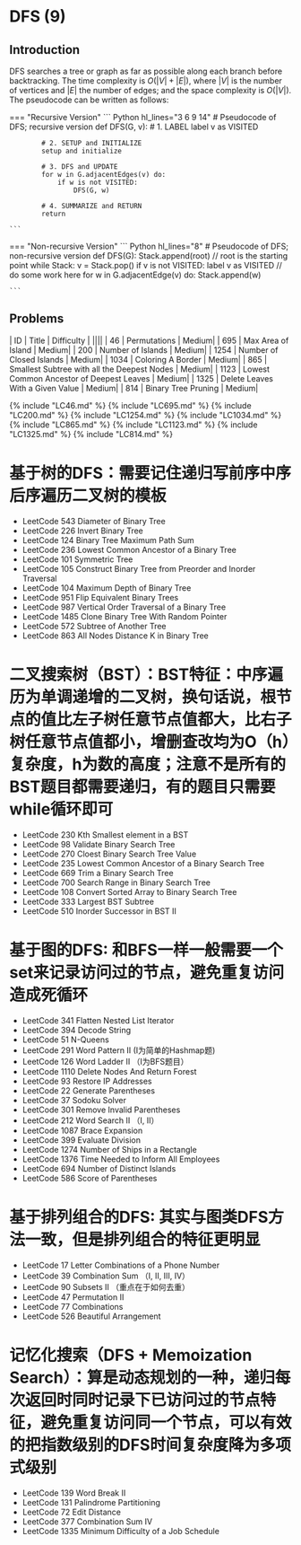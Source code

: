 # DFS (9)

## Introduction
DFS searches a tree or graph as far as possible along each branch before backtracking. The time complexity is $O(|V| + |E|)$, where $|V|$ is the number of vertices and $|E|$ the number of edges; and the space complexity is $O(|V|)$. The pseudocode can be written as follows:

=== "Recursive Version"
    ``` Python hl_lines="3 6 9 14"
        # Pseudocode of DFS; recursive version
        def DFS(G, v):
            # 1. LABEL
            label v as VISITED

            # 2. SETUP and INITIALIZE
            setup and initialize

            # 3. DFS and UPDATE
            for w in G.adjacentEdges(v) do:
                if w is not VISITED:
                    DFS(G, w)

            # 4. SUMMARIZE and RETURN                                         
            return

    ```
=== "Non-recursive Version"
    ``` Python hl_lines="8"
        # Pseudocode of DFS; non-recursive version
        def DFS(G):
            Stack.append(root) // root is the starting point
            while Stack:
                v = Stack.pop()
                if v is not VISITED:
                    label v as VISITED
                    // do some work here
                    for w in G.adjacentEdge(v) do:
                        Stack.append(w)

    ```

## Problems
| ID   | Title | Difficulty |
||||
| 46   | Permutations | Medium|
| 695  | Max Area of Island | Medium|
| 200  | Number of Islands | Medium|
| 1254 | Number of Closed Islands | Medium|
| 1034 | Coloring A Border | Medium|
| 865  | Smallest Subtree with all the Deepest Nodes | Medium|
| 1123 | Lowest Common Ancestor of Deepest Leaves | Medium|
| 1325 | Delete Leaves With a Given Value | Medium|
| 814  | Binary Tree Pruning | Medium|

{% include "LC46.md" %}
{% include "LC695.md" %}
{% include "LC200.md" %}
{% include "LC1254.md" %}
{% include "LC1034.md" %}
{% include "LC865.md" %}
{% include "LC1123.md" %}
{% include "LC1325.md" %}
{% include "LC814.md" %}


# 基于树的DFS：需要记住递归写前序中序后序遍历二叉树的模板

- LeetCode 543 Diameter of Binary Tree
- LeetCode 226 Invert Binary Tree
- LeetCode 124 Binary Tree Maximum Path Sum
- LeetCode 236 Lowest Common Ancestor of a Binary Tree
- LeetCode 101 Symmetric Tree
- LeetCode 105 Construct Binary Tree from Preorder and Inorder Traversal
- LeetCode 104 Maximum Depth of Binary Tree
- LeetCode 951 Flip Equivalent Binary Trees
- LeetCode 987 Vertical Order Traversal of a Binary Tree
- LeetCode 1485 Clone Binary Tree With Random Pointer
- LeetCode 572 Subtree of Another Tree
- LeetCode 863 All Nodes Distance K in Binary Tree

# 二叉搜索树（BST）：BST特征：中序遍历为单调递增的二叉树，换句话说，根节点的值比左子树任意节点值都大，比右子树任意节点值都小，增删查改均为O（h）复杂度，h为数的高度；注意不是所有的BST题目都需要递归，有的题目只需要while循环即可

- LeetCode 230 Kth Smallest element in a BST
- LeetCode 98 Validate Binary Search Tree
- LeetCode 270 Cloest Binary Search Tree Value
- LeetCode 235 Lowest Common Ancestor of a Binary Search Tree
- LeetCode 669 Trim a Binary Search Tree
- LeetCode 700 Search Range in Binary Search Tree
- LeetCode 108 Convert Sorted Array to Binary Search Tree
- LeetCode 333 Largest BST Subtree
- LeetCode 510 Inorder Successor in BST II

# 基于图的DFS: 和BFS一样一般需要一个set来记录访问过的节点，避免重复访问造成死循环

- LeetCode 341 Flatten Nested List Iterator
- LeetCode 394 Decode String
- LeetCode 51 N-Queens
- LeetCode 291 Word Pattern II (I为简单的Hashmap题)
- LeetCode 126 Word Ladder II （I为BFS题目）
- LeetCode 1110 Delete Nodes And Return Forest
- LeetCode 93 Restore IP Addresses
- LeetCode 22 Generate Parentheses
- LeetCode 37 Sodoku Solver
- LeetCode 301 Remove Invalid Parentheses
- LeetCode 212 Word Search II （I, II）
- LeetCode 1087 Brace Expansion
- LeetCode 399 Evaluate Division
- LeetCode 1274 Number of Ships in a Rectangle
- LeetCode 1376 Time Needed to Inform All Employees
- LeetCode 694 Number of Distinct Islands
- LeetCode 586 Score of Parentheses

# 基于排列组合的DFS: 其实与图类DFS方法一致，但是排列组合的特征更明显

- LeetCode 17 Letter Combinations of a Phone Number
- LeetCode 39 Combination Sum （I, II, III, IV）
- LeetCode 90 Subsets II （重点在于如何去重）
- LeetCode 47 Permutation II
- LeetCode 77 Combinations
- LeetCode 526 Beautiful Arrangement

# 记忆化搜索（DFS + Memoization Search）：算是动态规划的一种，递归每次返回时同时记录下已访问过的节点特征，避免重复访问同一个节点，可以有效的把指数级别的DFS时间复杂度降为多项式级别

- LeetCode 139 Word Break II
- LeetCode 131 Palindrome Partitioning
- LeetCode 72 Edit Distance
- LeetCode 377 Combination Sum IV
- LeetCode 1335 Minimum Difficulty of a Job Schedule